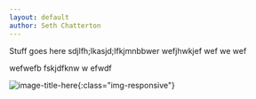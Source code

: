 ```yaml
---
layout: default
author: Seth Chatterton
---
```


Stuff goes here sdjlfh;lkasjd;lfkjmnbbwer wefjhwkjef wef we wef

wefwefb  fskjdfknw w efwdf

![image-title-here](/path/to/image.jpg){:class="img-responsive"}
